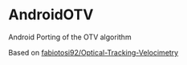 # AndroidOTV
Android Porting of the OTV algorithm

Based on [fabiotosi92/Optical-Tracking-Velocimetry](https://github.com/fabiotosi92/Optical-Tracking-Velocimetry)
